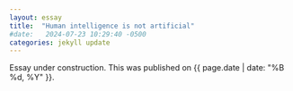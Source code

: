 ```yaml
---
layout: essay
title:  "Human intelligence is not artificial"
#date:   2024-07-23 10:29:40 -0500
categories: jekyll update
---
```


Essay under construction. This was published on {{ page.date | date: "%B %d, %Y" }}.
